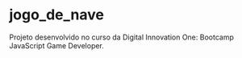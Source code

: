 # jogo_de_nave
Projeto desenvolvido no curso da Digital Innovation One: Bootcamp JavaScript Game Developer.

